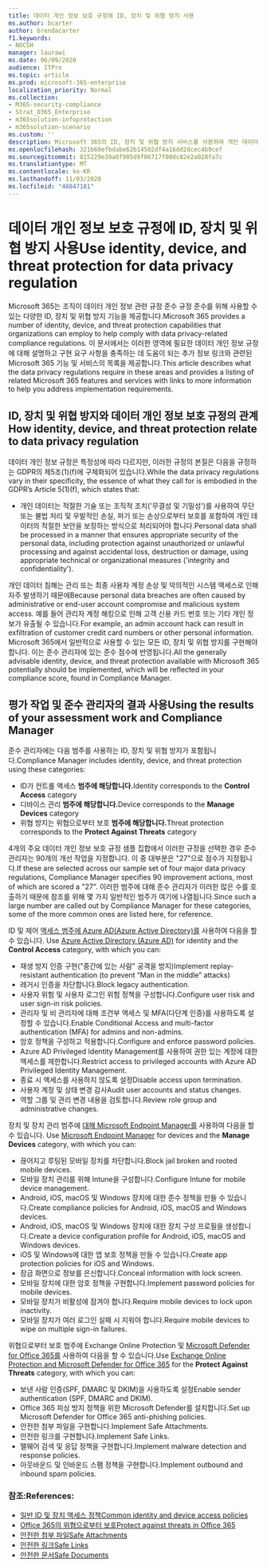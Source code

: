 ```yaml
---
title: 데이터 개인 정보 보호 규정에 ID, 장치 및 위협 방지 사용
ms.author: bcarter
author: brendacarter
f1.keywords:
- NOCSH
manager: laurawi
ms.date: 06/09/2020
audience: ITPro
ms.topic: article
ms.prod: microsoft-365-enterprise
localization_priority: Normal
ms.collection:
- M365-security-compliance
- Strat_O365_Enterprise
- m365solution-infoprotection
- m365solution-scenario
ms.custom: ''
description: Microsoft 365의 ID, 장치 및 위협 방지 서비스를 사용하여 개인 데이터 위반을 방지합니다.
ms.openlocfilehash: 321b60efbdabe62b14502df4a16dd2dcec4b9cef
ms.sourcegitcommit: 815229e39a0f905d9f06717f00dc82e2a028fa7c
ms.translationtype: MT
ms.contentlocale: ko-KR
ms.lasthandoff: 11/03/2020
ms.locfileid: "48847181"
---
```

# <a name="use-identity-device-and-threat-protection-for-data-privacy-regulation"></a><span data-ttu-id="700ed-103">데이터 개인 정보 보호 규정에 ID, 장치 및 위협 방지 사용</span><span class="sxs-lookup"><span data-stu-id="700ed-103">Use identity, device, and threat protection for data privacy regulation</span></span>

<span data-ttu-id="700ed-104">Microsoft 365는 조직이 데이터 개인 정보 관련 규정 준수 규정 준수를 위해 사용할 수 있는 다양한 ID, 장치 및 위협 방지 기능을 제공합니다.</span><span class="sxs-lookup"><span data-stu-id="700ed-104">Microsoft 365 provides a number of identity, device, and threat protection capabilities that organizations can employ to help comply with data privacy-related compliance regulations.</span></span> <span data-ttu-id="700ed-105">이 문서에서는 이러한 영역에 필요한 데이터 개인 정보 규정에 대해 설명하고 구현 요구 사항을 충족하는 데 도움이 되는 추가 정보 링크와 관련된 Microsoft 365 기능 및 서비스의 목록을 제공합니다.</span><span class="sxs-lookup"><span data-stu-id="700ed-105">This article describes what the data privacy regulations require in these areas and provides a listing of related Microsoft 365 features and services with links to more information to help you address implementation requirements.</span></span>

## <a name="how-identity-device-and-threat-protection-relate-to-data-privacy-regulation"></a><span data-ttu-id="700ed-106">ID, 장치 및 위협 방지와 데이터 개인 정보 보호 규정의 관계</span><span class="sxs-lookup"><span data-stu-id="700ed-106">How identity, device, and threat protection relate to data privacy regulation</span></span>

<span data-ttu-id="700ed-107">데이터 개인 정보 규정은 특정성에 따라 다르지만, 이러한 규정의 본질은 다음을 규정하는 GDPR의 제5조(1)(f)에 구체화되어 있습니다.</span><span class="sxs-lookup"><span data-stu-id="700ed-107">While the data privacy regulations vary in their specificity, the essence of what they call for is embodied in the GDPR’s Article 5(1)(f), which states that:</span></span> 

- <span data-ttu-id="700ed-108">개인 데이터는 적절한 기술 또는 조직적 조치('무결성 및 기밀성')를 사용하여 무단 또는 불법 처리 및 우발적인 손실, 파기 또는 손상으로부터 보호를 포함하여 개인 데이터의 적절한 보안을 보장하는 방식으로 처리되어야 합니다.</span><span class="sxs-lookup"><span data-stu-id="700ed-108">Personal data shall be processed in a manner that ensures appropriate security of the personal data, including protection against unauthorized or unlawful processing and against accidental loss, destruction or damage, using appropriate technical or organizational measures ('integrity and confidentiality').</span></span>

<span data-ttu-id="700ed-109">개인 데이터 침해는 관리 또는 최종 사용자 계정 손상 및 악의적인 시스템 액세스로 인해 자주 발생하기 때문에</span><span class="sxs-lookup"><span data-stu-id="700ed-109">Because personal data breaches are often caused by administrative or end-user account compromise and malicious system access.</span></span> <span data-ttu-id="700ed-110">예를 들어 관리자 계정 해킹으로 인해 고객 신용 카드 번호 또는 기타 개인 정보가 유출될 수 있습니다.</span><span class="sxs-lookup"><span data-stu-id="700ed-110">For example, an admin account hack can result in exfiltration of customer credit card numbers or other personal information.</span></span> <span data-ttu-id="700ed-111">Microsoft 365에서 일반적으로 사용할 수 있는 모든 ID, 장치 및 위협 방지를 구현해야 합니다. 이는 준수 관리자에 있는 준수 점수에 반영됩니다.</span><span class="sxs-lookup"><span data-stu-id="700ed-111">All the generally advisable identity, device, and threat protection available with Microsoft 365 potentially should be implemented, which will be reflected in your compliance score, found in Compliance Manager.</span></span>

## <a name="using-the-results-of-your-assessment-work-and-compliance-manager"></a><span data-ttu-id="700ed-112">평가 작업 및 준수 관리자의 결과 사용</span><span class="sxs-lookup"><span data-stu-id="700ed-112">Using the results of your assessment work and Compliance Manager</span></span>

<span data-ttu-id="700ed-113">준수 관리자에는 다음 범주를 사용하는 ID, 장치 및 위협 방지가 포함됩니다.</span><span class="sxs-lookup"><span data-stu-id="700ed-113">Compliance Manager includes identity, device, and threat protection using these categories:</span></span>

- <span data-ttu-id="700ed-114">ID가 컨트롤 액세스 **범주에 해당합니다.**</span><span class="sxs-lookup"><span data-stu-id="700ed-114">Identity corresponds to the **Control Access** category</span></span>
- <span data-ttu-id="700ed-115">디바이스 관리 **범주에 해당합니다.**</span><span class="sxs-lookup"><span data-stu-id="700ed-115">Device corresponds to the **Manage Devices** category</span></span>
- <span data-ttu-id="700ed-116">위협 방지는 위협으로부터 보호 **범주에 해당합니다.**</span><span class="sxs-lookup"><span data-stu-id="700ed-116">Threat protection corresponds to the **Protect Against Threats** category</span></span>
 
<span data-ttu-id="700ed-117">4개의 주요 데이터 개인 정보 보호 규정 샘플 집합에서 이러한 규정을 선택한 경우 준수 관리자는 90개의 개선 작업을 지정합니다. 이 중 대부분은 "27"으로 점수가 지정됩니다.</span><span class="sxs-lookup"><span data-stu-id="700ed-117">If these are selected across our sample set of four major data privacy regulations, Compliance Manager specifies 90 improvement actions, most of which are scored a "27".</span></span> <span data-ttu-id="700ed-118">이러한 범주에 대해 준수 관리자가 이러한 많은 수를 호출하기 때문에 참조를 위해 몇 가지 일반적인 범주가 여기에 나열됩니다.</span><span class="sxs-lookup"><span data-stu-id="700ed-118">Since such a large number are called out by Compliance Manager for these categories, some of the more common ones are listed here, for reference.</span></span>

<span data-ttu-id="700ed-119">ID 및 제어 [액세스 범주에 Azure AD(Azure Active Directory)를](https://azure.microsoft.com/services/active-directory/) 사용하여 다음을 할 수 있습니다. </span><span class="sxs-lookup"><span data-stu-id="700ed-119">Use [Azure Active Directory (Azure AD)](https://azure.microsoft.com/services/active-directory/) for identity and the **Control Access** category, with which you can:</span></span>

- <span data-ttu-id="700ed-120">재생 방지 인증 구현("중간에 있는 사람" 공격을 방지)</span><span class="sxs-lookup"><span data-stu-id="700ed-120">Implement replay-resistant authentication (to prevent “Man in the middle” attacks)</span></span>
- <span data-ttu-id="700ed-121">레거시 인증을 차단합니다.</span><span class="sxs-lookup"><span data-stu-id="700ed-121">Block legacy authentication.</span></span>
- <span data-ttu-id="700ed-122">사용자 위험 및 사용자 로그인 위험 정책을 구성합니다.</span><span class="sxs-lookup"><span data-stu-id="700ed-122">Configure user risk and user sign-in risk policies.</span></span>
- <span data-ttu-id="700ed-123">관리자 및 비 관리자에 대해 조건부 액세스 및 MFA(다단계 인증)를 사용하도록 설정할 수 있습니다.</span><span class="sxs-lookup"><span data-stu-id="700ed-123">Enable Conditional Access and multi-factor authentication (MFA) for admins and non-admins.</span></span>
- <span data-ttu-id="700ed-124">암호 정책을 구성하고 적용합니다.</span><span class="sxs-lookup"><span data-stu-id="700ed-124">Configure and enforce password policies.</span></span>
- <span data-ttu-id="700ed-125">Azure AD Privileged Identity Management를 사용하여 권한 있는 계정에 대한 액세스를 제한합니다.</span><span class="sxs-lookup"><span data-stu-id="700ed-125">Restrict access to privileged accounts with Azure AD Privileged Identity Management.</span></span>
- <span data-ttu-id="700ed-126">종료 시 액세스를 사용하지 않도록 설정</span><span class="sxs-lookup"><span data-stu-id="700ed-126">Disable access upon termination.</span></span>
- <span data-ttu-id="700ed-127">사용자 계정 및 상태 변경 감사</span><span class="sxs-lookup"><span data-stu-id="700ed-127">Audit user accounts and status changes.</span></span>
- <span data-ttu-id="700ed-128">역할 그룹 및 관리 변경 내용을 검토합니다.</span><span class="sxs-lookup"><span data-stu-id="700ed-128">Review role group and administrative changes.</span></span>

<span data-ttu-id="700ed-129">장치 및 장치 관리 범주에 [대해 Microsoft Endpoint Manager를](https://www.microsoft.com/microsoft-365/microsoft-endpoint-manager) 사용하여 다음을 할 수 있습니다. </span><span class="sxs-lookup"><span data-stu-id="700ed-129">Use [Microsoft Endpoint Manager](https://www.microsoft.com/microsoft-365/microsoft-endpoint-manager) for devices and the **Manage Devices** category, with which you can:</span></span>

- <span data-ttu-id="700ed-130">끊어지고 루팅된 모바일 장치를 차단합니다.</span><span class="sxs-lookup"><span data-stu-id="700ed-130">Block jail broken and rooted mobile devices.</span></span>
- <span data-ttu-id="700ed-131">모바일 장치 관리를 위해 Intune을 구성합니다.</span><span class="sxs-lookup"><span data-stu-id="700ed-131">Configure Intune for mobile device management.</span></span>
- <span data-ttu-id="700ed-132">Android, iOS, macOS 및 Windows 장치에 대한 준수 정책을 만들 수 있습니다.</span><span class="sxs-lookup"><span data-stu-id="700ed-132">Create compliance policies for Android, iOS, macOS and Windows devices.</span></span>
- <span data-ttu-id="700ed-133">Android, iOS, macOS 및 Windows 장치에 대한 장치 구성 프로필을 생성합니다.</span><span class="sxs-lookup"><span data-stu-id="700ed-133">Create a device configuration profile for Android, iOS, macOS and Windows devices.</span></span>
- <span data-ttu-id="700ed-134">iOS 및 Windows에 대한 앱 보호 정책을 만들 수 있습니다.</span><span class="sxs-lookup"><span data-stu-id="700ed-134">Create app protection policies for iOS and Windows.</span></span>
- <span data-ttu-id="700ed-135">잠금 화면으로 정보를 은신합니다.</span><span class="sxs-lookup"><span data-stu-id="700ed-135">Conceal information with lock screen.</span></span>
- <span data-ttu-id="700ed-136">모바일 장치에 대한 암호 정책을 구현합니다.</span><span class="sxs-lookup"><span data-stu-id="700ed-136">Implement password policies for mobile devices.</span></span>
- <span data-ttu-id="700ed-137">모바일 장치가 비활성에 잠겨야 합니다.</span><span class="sxs-lookup"><span data-stu-id="700ed-137">Require mobile devices to lock upon inactivity.</span></span>
- <span data-ttu-id="700ed-138">모바일 장치가 여러 로그인 실패 시 지워야 합니다.</span><span class="sxs-lookup"><span data-stu-id="700ed-138">Require mobile devices to wipe on multiple sign-in failures.</span></span>

<span data-ttu-id="700ed-139">위협으로부터 보호 범주에 Exchange Online Protection 및  [Microsoft Defender for Office 365를](../security/office-365-security/office-365-atp.md) 사용하여 다음을 할 수 있습니다.</span><span class="sxs-lookup"><span data-stu-id="700ed-139">Use [Exchange Online Protection and Microsoft Defender for Office 365](../security/office-365-security/office-365-atp.md) for the **Protect Against Threats** category, with which you can:</span></span>

- <span data-ttu-id="700ed-140">보낸 사람 인증(SPF, DMARC 및 DKIM)을 사용하도록 설정</span><span class="sxs-lookup"><span data-stu-id="700ed-140">Enable sender authentication (SPF, DMARC and DKIM).</span></span>
- <span data-ttu-id="700ed-141">Office 365 피싱 방지 정책을 위한 Microsoft Defender를 설치합니다.</span><span class="sxs-lookup"><span data-stu-id="700ed-141">Set up Microsoft Defender for Office 365 anti-phishing policies.</span></span>
- <span data-ttu-id="700ed-142">안전한 첨부 파일을 구현합니다.</span><span class="sxs-lookup"><span data-stu-id="700ed-142">Implement Safe Attachments.</span></span>
- <span data-ttu-id="700ed-143">안전한 링크를 구현합니다.</span><span class="sxs-lookup"><span data-stu-id="700ed-143">Implement Safe Links.</span></span>
- <span data-ttu-id="700ed-144">맬웨어 검색 및 응답 정책을 구현합니다.</span><span class="sxs-lookup"><span data-stu-id="700ed-144">Implement malware detection and response policies.</span></span>
- <span data-ttu-id="700ed-145">아웃바운드 및 인바운드 스팸 정책을 구현합니다.</span><span class="sxs-lookup"><span data-stu-id="700ed-145">Implement outbound and inbound spam policies.</span></span>

### <a name="references"></a><span data-ttu-id="700ed-146">참조:</span><span class="sxs-lookup"><span data-stu-id="700ed-146">References:</span></span>

- [<span data-ttu-id="700ed-147">일반 ID 및 장치 액세스 정책</span><span class="sxs-lookup"><span data-stu-id="700ed-147">Common identity and device access policies</span></span>](../security/office-365-security/identity-access-policies.md)
- [<span data-ttu-id="700ed-148">Office 365의 위협으로부터 보호</span><span class="sxs-lookup"><span data-stu-id="700ed-148">Protect against threats in Office 365</span></span>](https://support.office.com/article/protect-against-threats-in-office-365-b10023f6-f30f-45d3-b3ad-b71aa4aa0d58)
- [<span data-ttu-id="700ed-149">안전한 첨부 파일</span><span class="sxs-lookup"><span data-stu-id="700ed-149">Safe Attachments</span></span>](../security/office-365-security/atp-safe-attachments.md)
- [<span data-ttu-id="700ed-150">안전한 링크</span><span class="sxs-lookup"><span data-stu-id="700ed-150">Safe Links</span></span>](../security/office-365-security/atp-safe-links.md)
- [<span data-ttu-id="700ed-151">안전한 문서</span><span class="sxs-lookup"><span data-stu-id="700ed-151">Safe Documents</span></span>](../security/office-365-security/safe-docs.md)

